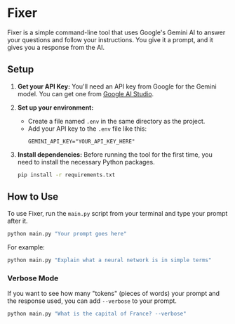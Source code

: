 # Fixer

Fixer is a simple command-line tool that uses Google's Gemini AI to answer your questions and follow your instructions. You give it a prompt, and it gives you a response from the AI.

## Setup

1.  **Get your API Key:** You'll need an API key from Google for the Gemini model. You can get one from [Google AI Studio](https://aistudio.google.com/app/apikey).

2.  **Set up your environment:**
    *   Create a file named `.env` in the same directory as the project.
    *   Add your API key to the `.env` file like this:
        ```
        GEMINI_API_KEY="YOUR_API_KEY_HERE"
        ```

3.  **Install dependencies:**
    Before running the tool for the first time, you need to install the necessary Python packages.
    ```bash
    pip install -r requirements.txt
    ```

## How to Use

To use Fixer, run the `main.py` script from your terminal and type your prompt after it.

```bash
python main.py "Your prompt goes here"
```

For example:
```bash
python main.py "Explain what a neural network is in simple terms"
```

### Verbose Mode

If you want to see how many "tokens" (pieces of words) your prompt and the response used, you can add `--verbose` to your prompt.

```bash
python main.py "What is the capital of France? --verbose" 